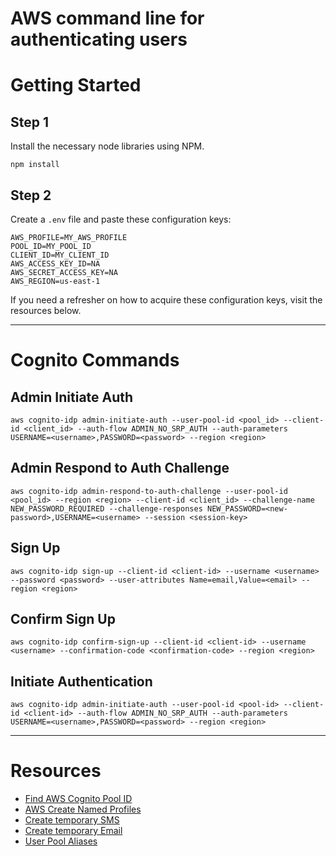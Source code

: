 # AWS command line for authenticating users

# Getting Started

## Step 1
Install the necessary node libraries using NPM.
```
npm install
```


## Step 2
Create a ```.env``` file and paste these configuration keys:
```
AWS_PROFILE=MY_AWS_PROFILE
POOL_ID=MY_POOL_ID
CLIENT_ID=MY_CLIENT_ID
AWS_ACCESS_KEY_ID=NA
AWS_SECRET_ACCESS_KEY=NA
AWS_REGION=us-east-1
```



If you need a refresher on how to acquire these configuration keys, visit the resources below.




---



# Cognito Commands


## Admin Initiate Auth
```language-powerbash
aws cognito-idp admin-initiate-auth --user-pool-id <pool_id> --client-id <client_id> --auth-flow ADMIN_NO_SRP_AUTH --auth-parameters USERNAME=<username>,PASSWORD=<password> --region <region>
```


## Admin Respond to Auth Challenge
```language-powerbash
aws cognito-idp admin-respond-to-auth-challenge --user-pool-id <pool_id> --region <region> --client-id <client_id> --challenge-name NEW_PASSWORD_REQUIRED --challenge-responses NEW_PASSWORD=<new-password>,USERNAME=<username> --session <session-key>
```


## Sign Up
```language-powerbash
aws cognito-idp sign-up --client-id <client-id> --username <username> --password <password> --user-attributes Name=email,Value=<email> --region <region>
```


## Confirm Sign Up
```language-powerbash
aws cognito-idp confirm-sign-up --client-id <client-id> --username <username> --confirmation-code <confirmation-code> --region <region>
```


## Initiate Authentication
```language-powerbash
aws cognito-idp admin-initiate-auth --user-pool-id <pool-id> --client-id <client-id> --auth-flow ADMIN_NO_SRP_AUTH --auth-parameters USERNAME=<username>,PASSWORD=<password> --region <region>
```



---



# Resources

- [Find AWS Cognito Pool ID](https://console.aws.amazon.com/cognito/users/?region=us-east-1#/)
- [AWS Create Named Profiles](http://docs.aws.amazon.com/cli/latest/userguide/cli-multiple-profiles.html)
- [Create temporary SMS](http://sms-receive.net/)
- [Create temporary Email](https://www.mailinator.com/v2/inbox.jsp?zone=public&query=a)
- [User Pool Aliases](http://docs.aws.amazon.com/cognito/latest/developerguide/user-pool-settings-attributes.html#user-pool-settings-aliases)
